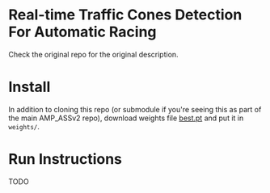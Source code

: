 # Real-time Traffic Cones Detection For Automatic Racing

Check the original repo for the original description.

# Install

In addition to cloning this repo (or submodule if you're seeing this as part of the main AMP_ASSv2 repo), download weights file [best.pt](https://drive.google.com/file/d/1cTnrWIjWcGjLzz44P6cCUxqh8teCaoFr/view?usp=sharing) and put it in `weights/`. 
	
# Run Instructions
TODO
